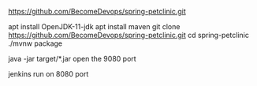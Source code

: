 
https://github.com/BecomeDevops/spring-petclinic.git

apt install OpenJDK-11-jdk
apt install maven
git clone https://github.com/BecomeDevops/spring-petclinic.git
cd spring-petclinic
./mvnw package

java -jar target/*.jar
open the 9080 port

jenkins run on 8080 port
